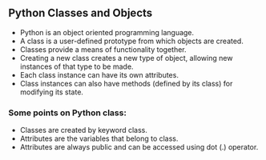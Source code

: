 ## Python Classes and Objects
 - Python is an object oriented programming language.
 - A class is a user-defined prototype from which objects are created. 
 - Classes provide a means of  functionality together.
 - Creating a new class creates a new type of object, allowing new instances of that type to be made.
 - Each class instance can have  its own attributes.
 - Class instances can also have methods (defined by its class) for modifying its state.
### Some points on Python class:
 - Classes are created by keyword class.
 - Attributes are the variables that belong to class.
 - Attributes are always public and can be accessed using dot (.) operator. 
